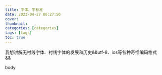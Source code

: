 ```yaml
---
title: 字体、字标准
date: 2023-04-27 00:27:50
cover: 
thumbnail: 
categories: [categories]
tags: [tags]
toc: true
---
```

我想讲解无衬线字体、衬线字体的发展和历史&&utf-8、ios等各种奇怪编码格式&&
<!-- more -->
body